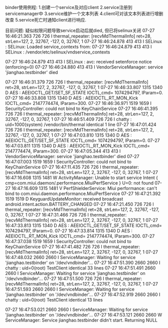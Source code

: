 binder使用例程:
1.创建一个service及对应client
2.service注册到servicemanager中
3.service维护一个文本列表
4.client可对该文本列表进行增删改查
5.service死亡时通知client进行响应.


目前问题:
疑似权限问题导致service启动后就died, 但已将selinux关闭
07-27 16:46:21.363   726   726 I thermal_repeater: [recvMdThermalInfo] ret=28, strLen=127,  2, 32767, -127, 0, 32767, 1
07-27 16:46:24.878   413   413 I SELinux : SELinux: Loaded service_contexts from:
07-27 16:46:24.879   413   413 I SELinux :     /vendor/etc/selinux/vndservice_contexts

07-27 16:46:24.879   413   413 I SELinux : avc:  received setenforce notice (enforcing=0)
07-27 16:46:24.880   413   413 I VendorServiceManager: service 'jianghao.testbinder' died

07-27 16:46:31.379   726   726 I thermal_repeater: [recvMdThermalInfo] ret=28, strLen=127,  2, 32767, -127, 0, 32767, 1
07-27 16:46:33.807  1315  1340 D AES     : AEEIOCTL_GET/SET_SF_STATE IOCTL,cmd= 1074294797, lParam=0. 
07-27 16:46:33.808  1315  1340 D AES     : AEEIOCTL_RT_MON_Kick IOCTL,cmd= 2147774474, lParam=300. 
07-27 16:46:36.971  1519  1659 I SecurityController: could not bind to KeyChainService
07-27 16:46:41.395   726   726 I thermal_repeater: [recvMdThermalInfo] ret=28, strLen=127,  2, 32767, -127, 0, 32767, 1
07-27 16:46:51.409   726   726 I chatty  : uid=1000(system) /vendor/bin/thermal identical 1 line
07-27 16:47:01.424   726   726 I thermal_repeater: [recvMdThermalInfo] ret=28, strLen=127,  2, 32767, -127, 0, 32767, 1
07-27 16:47:03.810  1315  1340 D AES     : AEEIOCTL_GET/SET_SF_STATE IOCTL,cmd= 1074294797, lParam=0. 
07-27 16:47:03.811  1315  1340 D AES     : AEEIOCTL_RT_MON_Kick IOCTL,cmd= 2147774474, lParam=300. 
07-27 16:47:05.344   413   413 I VendorServiceManager: service 'jianghao.testbinder' died
07-27 16:47:07.003  1519  1659 I SecurityController: could not bind to KeyChainService
07-27 16:47:11.435   726   726 I thermal_repeater: [recvMdThermalInfo] ret=28, strLen=127,  2, 32767, -127, 0, 32767, 1
07-27 16:47:16.608  1315  1481 W ActivityManager: Unable to start service Intent { cmp=com.miui.daemon/.performance.MiuiPerfService  } U=0: not found
07-27 16:47:16.609  1315  1481 V PerfShielderService: Miui performance: can't bind to com.miui.daemon.performance.MiuiPerfService
07-27 16:47:21.392  1519  1519 D KeyguardUpdateMonitor: received broadcast android.intent.action.BATTERY_CHANGED
07-27 16:47:21.450   726   726 I thermal_repeater: [recvMdThermalInfo] ret=28, strLen=127,  2, 32767, -127, 0, 32767, 1
07-27 16:47:31.466   726   726 I thermal_repeater: [recvMdThermalInfo] ret=28, strLen=127,  2, 32767, -127, 0, 32767, 1
07-27 16:47:33.813  1315  1340 D AES     : AEEIOCTL_GET/SET_SF_STATE IOCTL,cmd= 1074294797, lParam=0. 
07-27 16:47:33.814  1315  1340 D AES     : AEEIOCTL_RT_MON_Kick IOCTL,cmd= 2147774474, lParam=300. 
07-27 16:47:37.038  1519  1659 I SecurityController: could not bind to KeyChainService
07-27 16:47:41.482   726   726 I thermal_repeater: [recvMdThermalInfo] ret=28, strLen=127,  2, 32767, -127, 0, 32767, 1
07-27 16:47:48.032  2660  2660 I ServiceManager: Waiting for service 'jianghao.testbinder' on '/dev/vndbinder'...
07-27 16:47:51.390  2660  2660 I chatty  : uid=0(root) TestClient identical 33 lines
07-27 16:47:51.491  2660  2660 I ServiceManager: Waiting for service 'jianghao.testbinder' on '/dev/vndbinder'...
07-27 16:47:51.500   726   726 I thermal_repeater: [recvMdThermalInfo] ret=28, strLen=127,  2, 32767, -127, 0, 32767, 1
07-27 16:47:51.593  2660  2660 I ServiceManager: Waiting for service 'jianghao.testbinder' on '/dev/vndbinder'...
07-27 16:47:52.919  2660  2660 I chatty  : uid=0(root) TestClient identical 13 lines

07-27 16:47:53.021  2660  2660 I ServiceManager: Waiting for service 'jianghao.testbinder' on '/dev/vndbinder'...
07-27 16:47:53.121  2660  2660 W ServiceManager: Service jianghao.testbinder didn't start. Returning NULL

